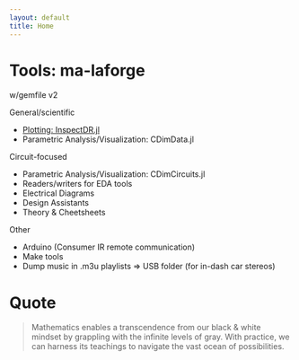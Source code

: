 ```yaml
---
layout: default
title: Home
---
```


# Tools: ma-laforge

w/gemfile v2

General/scientific
 - [Plotting: InspectDR.jl](info/inspectdr)
 - Parametric Analysis/Visualization: CDimData.jl

Circuit-focused
 - Parametric Analysis/Visualization: CDimCircuits.jl
 - Readers/writers for EDA tools
 - Electrical Diagrams
 - Design Assistants
 - Theory & Cheetsheets

Other
 - Arduino (Consumer IR remote communication)
 - Make tools
 - Dump music in .m3u playlists &rArr; USB folder (for in-dash car stereos)

# Quote

> Mathematics enables a transcendence from our black & white mindset by
> grappling with the infinite levels of gray. With practice, we can harness
> its teachings to navigate the vast ocean of possibilities.
